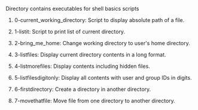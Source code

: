 Directory contains executables for shell basics scripts

1. 0-current_working_directory: Script to display absolute path of a file.

2. 1-listit: Script to print list of current directory. 

3. 2-bring_me_home: Change working directory to user's home directory. 

4. 3-listfiles: Display current directory contents in a long format.

5. 4-listmorefiles: Display contents including hidden files.

6. 5-listfilesdigitonly: Display all contents with user and group IDs in digits.

7. 6-firstdirectory: Create a directory in another directory.

8. 7-movethatfile: Move file from one directory to another directory. 
